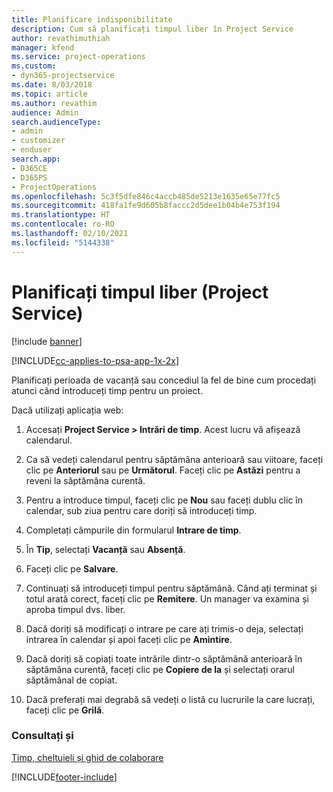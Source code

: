 ```yaml
---
title: Planificare indisponibilitate
description: Cum să planificați timpul liber în Project Service
author: revathimuthiah
manager: kfend
ms.service: project-operations
ms.custom:
- dyn365-projectservice
ms.date: 8/03/2018
ms.topic: article
ms.author: revathim
audience: Admin
search.audienceType:
- admin
- customizer
- enduser
search.app:
- D365CE
- D365PS
- ProjectOperations
ms.openlocfilehash: 5c3f5dfe846c4accb485de5213e1635e65e77fc5
ms.sourcegitcommit: 418fa1fe9d605b8faccc2d5dee1b04b4e753f194
ms.translationtype: HT
ms.contentlocale: ro-RO
ms.lasthandoff: 02/10/2021
ms.locfileid: "5144338"
---
```

# <a name="schedule-time-off-project-service"></a>Planificați timpul liber (Project Service)

[!include [banner](../includes/psa-now-project-operations.md)]

[!INCLUDE[cc-applies-to-psa-app-1x-2x](../includes/cc-applies-to-psa-app-1x-2x.md)]

Planificați perioada de vacanță sau concediul la fel de bine cum procedați atunci când introduceți timp pentru un proiect.  
  
 Dacă utilizați aplicația web:  
  
1.  Accesați **Project Service > Intrări de timp**. Acest lucru vă afișează calendarul.  
  
2.  Ca să vedeți calendarul pentru săptămâna anterioară sau viitoare, faceți clic pe **Anteriorul** sau pe **Următorul**. Faceți clic pe **Astăzi** pentru a reveni la săptămâna curentă.  
  
3.  Pentru a introduce timpul, faceți clic pe **Nou** sau faceți dublu clic în calendar, sub ziua pentru care doriți să introduceți timp.  
  
4.  Completați câmpurile din formularul **Intrare de timp**.  
  
5.  În **Tip**, selectați **Vacanță** sau **Absență**.  
  
6.  Faceți clic pe **Salvare**.  
  
7.  Continuați să introduceți timpul pentru săptămână. Când ați terminat și totul arată corect, faceți clic pe **Remitere**. Un manager va examina și aproba timpul dvs. liber.  
  
8.  Dacă doriți să modificați o intrare pe care ați trimis-o deja, selectați intrarea în calendar și apoi faceți clic pe **Amintire**.  
  
9. Dacă doriți să copiați toate intrările dintr-o săptămână anterioară în săptămâna curentă, faceți clic pe **Copiere de la** și selectați orarul săptămânal de copiat.  
  
10. Dacă preferați mai degrabă să vedeți o listă cu lucrurile la care lucrați, faceți clic pe **Grilă**.  
  
### <a name="see-also"></a>Consultați și  
 [Timp, cheltuieli și ghid de colaborare](../psa/time-expense-collaboration-guide.md)


[!INCLUDE[footer-include](../includes/footer-banner.md)]